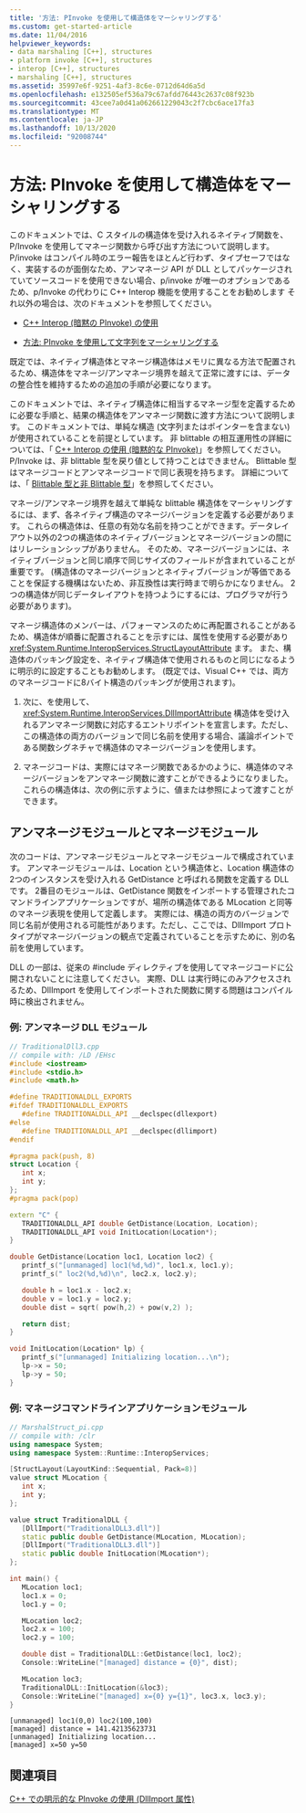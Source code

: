 ```yaml
---
title: '方法: PInvoke を使用して構造体をマーシャリングする'
ms.custom: get-started-article
ms.date: 11/04/2016
helpviewer_keywords:
- data marshaling [C++], structures
- platform invoke [C++], structures
- interop [C++], structures
- marshaling [C++], structures
ms.assetid: 35997e6f-9251-4af3-8c6e-0712d64d6a5d
ms.openlocfilehash: e132505ef536a79c67afdd76443c2637c08f923b
ms.sourcegitcommit: 43cee7a0d41a062661229043c2f7cbc6ace17fa3
ms.translationtype: MT
ms.contentlocale: ja-JP
ms.lasthandoff: 10/13/2020
ms.locfileid: "92008744"
---
```

# <a name="how-to-marshal-structures-using-pinvoke"></a>方法: PInvoke を使用して構造体をマーシャリングする

このドキュメントでは、C スタイルの構造体を受け入れるネイティブ関数を、P/Invoke を使用してマネージ関数から呼び出す方法について説明します。 P/invoke はコンパイル時のエラー報告をほとんど行わず、タイプセーフではなく、実装するのが面倒なため、アンマネージ API が DLL としてパッケージされていてソースコードを使用できない場合、p/invoke が唯一のオプションであるため、p/Invoke の代わりに C++ Interop 機能を使用することをお勧めします それ以外の場合は、次のドキュメントを参照してください。

- [C++ Interop (暗黙の PInvoke) の使用](../dotnet/using-cpp-interop-implicit-pinvoke.md)

- [方法: PInvoke を使用して文字列をマーシャリングする](../dotnet/how-to-marshal-strings-using-pinvoke.md)

既定では、ネイティブ構造体とマネージ構造体はメモリに異なる方法で配置されるため、構造体をマネージ/アンマネージ境界を越えて正常に渡すには、データの整合性を維持するための追加の手順が必要になります。

このドキュメントでは、ネイティブ構造体に相当するマネージ型を定義するために必要な手順と、結果の構造体をアンマネージ関数に渡す方法について説明します。 このドキュメントでは、単純な構造 (文字列またはポインターを含まない) が使用されていることを前提としています。 非 blittable の相互運用性の詳細については、「 [C++ Interop の使用 (暗黙的な PInvoke)](../dotnet/using-cpp-interop-implicit-pinvoke.md)」を参照してください。 P/Invoke は、非 blittable 型を戻り値として持つことはできません。 Blittable 型はマネージコードとアンマネージコードで同じ表現を持ちます。 詳細については、「 [Blittable 型と非 Blittable 型](/dotnet/framework/interop/blittable-and-non-blittable-types)」を参照してください。

マネージ/アンマネージ境界を越えて単純な blittable 構造体をマーシャリングするには、まず、各ネイティブ構造のマネージバージョンを定義する必要があります。 これらの構造体は、任意の有効な名前を持つことができます。データレイアウト以外の2つの構造体のネイティブバージョンとマネージバージョンの間にはリレーションシップがありません。 そのため、マネージバージョンには、ネイティブバージョンと同じ順序で同じサイズのフィールドが含まれていることが重要です。 (構造体のマネージバージョンとネイティブバージョンが等価であることを保証する機構はないため、非互換性は実行時まで明らかになりません。 2つの構造体が同じデータレイアウトを持つようにするには、プログラマが行う必要があります)。

マネージ構造体のメンバーは、パフォーマンスのために再配置されることがあるため、構造体が順番に配置されることを示すには、属性を使用する必要があり <xref:System.Runtime.InteropServices.StructLayoutAttribute> ます。 また、構造体のパッキング設定を、ネイティブ構造体で使用されるものと同じになるように明示的に設定することもお勧めします。 (既定では、Visual C++ では、両方のマネージコードに8バイト構造のパッキングが使用されます)。

1. 次に、を使用して、 <xref:System.Runtime.InteropServices.DllImportAttribute> 構造体を受け入れるアンマネージ関数に対応するエントリポイントを宣言します。ただし、この構造体の両方のバージョンで同じ名前を使用する場合、議論ポイントである関数シグネチャで構造体のマネージバージョンを使用します。

1. マネージコードは、実際にはマネージ関数であるかのように、構造体のマネージバージョンをアンマネージ関数に渡すことができるようになりました。 これらの構造体は、次の例に示すように、値または参照によって渡すことができます。

## <a name="unmanaged-and-a-managed-modules"></a>アンマネージモジュールとマネージモジュール

次のコードは、アンマネージモジュールとマネージモジュールで構成されています。 アンマネージモジュールは、Location という構造体と、Location 構造体の2つのインスタンスを受け入れる GetDistance と呼ばれる関数を定義する DLL です。 2番目のモジュールは、GetDistance 関数をインポートする管理されたコマンドラインアプリケーションですが、場所の構造体である MLocation と同等のマネージ表現を使用して定義します。 実際には、構造の両方のバージョンで同じ名前が使用される可能性があります。ただし、ここでは、DllImport プロトタイプがマネージバージョンの観点で定義されていることを示すために、別の名前を使用しています。

DLL の一部は、従来の #include ディレクティブを使用してマネージコードに公開されないことに注意してください。 実際、DLL は実行時にのみアクセスされるため、DllImport を使用してインポートされた関数に関する問題はコンパイル時に検出されません。

### <a name="example-unmanaged-dll-module"></a>例: アンマネージ DLL モジュール

```cpp
// TraditionalDll3.cpp
// compile with: /LD /EHsc
#include <iostream>
#include <stdio.h>
#include <math.h>

#define TRADITIONALDLL_EXPORTS
#ifdef TRADITIONALDLL_EXPORTS
   #define TRADITIONALDLL_API __declspec(dllexport)
#else
   #define TRADITIONALDLL_API __declspec(dllimport)
#endif

#pragma pack(push, 8)
struct Location {
   int x;
   int y;
};
#pragma pack(pop)

extern "C" {
   TRADITIONALDLL_API double GetDistance(Location, Location);
   TRADITIONALDLL_API void InitLocation(Location*);
}

double GetDistance(Location loc1, Location loc2) {
   printf_s("[unmanaged] loc1(%d,%d)", loc1.x, loc1.y);
   printf_s(" loc2(%d,%d)\n", loc2.x, loc2.y);

   double h = loc1.x - loc2.x;
   double v = loc1.y = loc2.y;
   double dist = sqrt( pow(h,2) + pow(v,2) );

   return dist;
}

void InitLocation(Location* lp) {
   printf_s("[unmanaged] Initializing location...\n");
   lp->x = 50;
   lp->y = 50;
}
```

### <a name="example-managed-command-line-application-module"></a>例: マネージコマンドラインアプリケーションモジュール

```cpp
// MarshalStruct_pi.cpp
// compile with: /clr
using namespace System;
using namespace System::Runtime::InteropServices;

[StructLayout(LayoutKind::Sequential, Pack=8)]
value struct MLocation {
   int x;
   int y;
};

value struct TraditionalDLL {
   [DllImport("TraditionalDLL3.dll")]
   static public double GetDistance(MLocation, MLocation);
   [DllImport("TraditionalDLL3.dll")]
   static public double InitLocation(MLocation*);
};

int main() {
   MLocation loc1;
   loc1.x = 0;
   loc1.y = 0;

   MLocation loc2;
   loc2.x = 100;
   loc2.y = 100;

   double dist = TraditionalDLL::GetDistance(loc1, loc2);
   Console::WriteLine("[managed] distance = {0}", dist);

   MLocation loc3;
   TraditionalDLL::InitLocation(&loc3);
   Console::WriteLine("[managed] x={0} y={1}", loc3.x, loc3.y);
}
```

```Output
[unmanaged] loc1(0,0) loc2(100,100)
[managed] distance = 141.42135623731
[unmanaged] Initializing location...
[managed] x=50 y=50
```

## <a name="see-also"></a>関連項目

[C++ での明示的な PInvoke の使用 (DllImport 属性)](../dotnet/using-explicit-pinvoke-in-cpp-dllimport-attribute.md)
